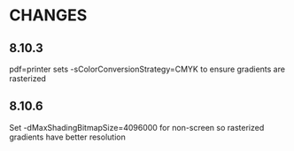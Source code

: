 # CHANGES

## 8.10.3

pdf=printer sets -sColorConversionStrategy=CMYK to ensure gradients are rasterized

## 8.10.6

Set -dMaxShadingBitmapSize=4096000 for non-screen so rasterized gradients have better resolution
